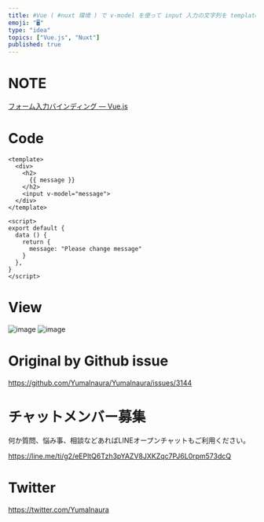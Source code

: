 ```yaml
---
title: #Vue ( #nuxt 環境 ) で v-model を使って input 入力の文字列を template の変数として利用する簡単な例
emoji: "🖥"
type: "idea"
topics: ["Vue.js", "Nuxt"]
published: true
---
```


# NOTE

[フォーム入力バインディング — Vue.js](https://jp.vuejs.org/v2/guide/forms.html)

# Code

```vue
<template>
  <div>
    <h2>
      {{ message }}
    </h2>
    <input v-model="message">
  </div>
</template>

<script>
export default {
  data () {
    return {
      message: "Please change message"
    }
  },
}
</script>

```

# View
![image](https://user-images.githubusercontent.com/13635059/81025393-75818700-8eb1-11ea-80cc-4fc1aed026c2.png)
![image](https://user-images.githubusercontent.com/13635059/81025394-761a1d80-8eb1-11ea-955a-0ca249364fbd.png)


# Original by Github issue

https://github.com/YumaInaura/YumaInaura/issues/3144











<!-- Update From Qiita API -->

# チャットメンバー募集


何か質問、悩み事、相談などあればLINEオープンチャットもご利用ください。

https://line.me/ti/g2/eEPltQ6Tzh3pYAZV8JXKZqc7PJ6L0rpm573dcQ





# Twitter


https://twitter.com/YumaInaura


<!-- Update From Qiita API -->


